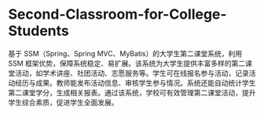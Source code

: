 # Second-Classroom-for-College-Students
基于 SSM（Spring、Spring MVC、MyBatis）的大学生第二课堂系统，利用 SSM 框架优势，保障系统稳定、易扩展。该系统为大学生提供丰富多样的第二课堂活动，如学术讲座、社团活动、志愿服务等。学生可在线报名参与活动，记录活动经历与成果。教师能发布活动信息、审核学生参与情况。系统还能自动统计学生第二课堂学分，生成相关报表。通过该系统，学校可有效管理第二课堂活动，提升学生综合素质，促进学生全面发展。 
